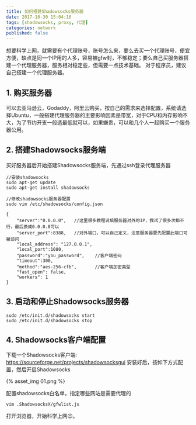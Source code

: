 ```yaml
---
title: 如何搭建Shadowsocks服务器
date: 2017-10-30 15:04:16
tags: [shadowsocks, proxy, 代理]
categories: network
published: false
---
```


想要科学上网，就需要有个代理账号，账号怎么来，要么去买一个代理账号，便宜方便，缺点是同一个IP用的人多，容易被gfw封，不够稳定；要么自己买服务器搭建一个代理服务器，服务相对稳定些，但需要一点技术基础。
对于程序员，建议自己搭建一个代理服务器。

## 1. 购买服务器

可以去亚马逊云，Godaddy，阿里云购买，按自己的需求来选择配置，系统请选择Ubuntu，一般搭建代理服务器的主要影响因素是带宽，对于CPU和内存影响不大，为了节约开支一般选最低就可以，如果嫌贵，可以和几个人一起购买一个服务器公用。

## 2. 搭建Shadowsocks服务端

买好服务器后开始搭建Shadowsocks服务端，先通过ssh登录代理服务器
```
//安装shadowsocks
sudo apt-get update
sudo apt-get install shadowsocks
```
```
//修改shadowsocks服务器配置
sudo vim /etc/shadowsocks/config.json
```
```
{
    "server":"0.0.0.0",   //这里很多教程说填服务器对外的IP，我试了很多次都不行，最后换成0.0.0.0可以
    "server_port":8388,   //对外端口，可以自己定义，注意服务器要先配置此端口可被访问
    "local_address": "127.0.0.1",
    "local_port":1080,
    "password":"you_password",    //客户端密码
    "timeout":300,
    "method":"aes-256-cfb",       //客户端加密类型
    "fast_open": false,
    "workers": 1
}
```
<!-- more -->

## 3. 启动和停止Shadowsocks服务器

```
sudo /etc/init.d/shadowsocks start
sudo /etc/init.d/shadowsocks stop
```

## 4. Shadowsocks客户端配置

下载一个Shadowsocks客户端: https://sourceforge.net/projects/shadowsocksgui
安装好后，按如下方式配置，然后开启Shadowsocks

{% asset_img 01.png %}

配置shadowsocks白名单，指定哪些网站是需要代理的
```
vim .ShadowsocksX/gfwlist.js
```
打开浏览器，开始科学上网😉。
